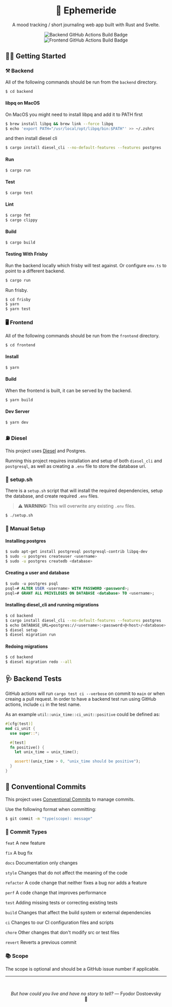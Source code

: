 <!-- should be kept up to date and the exact same as the project README.md -->

<h1 align="center">
  📆 Ephemeride
</h1>

<p align="center">
  A mood tracking / short journaling web app built with Rust and Svelte.
</p>

<p align="center">
  <img src="https://github.com/alexampersandria/ephemeride/actions/workflows/backend.yml/badge.svg" alt="Backend GitHub Actions Build Badge" />
  <img src="https://github.com/alexampersandria/ephemeride/actions/workflows/frontend.yml/badge.svg" alt="Frontend GitHub Actions Build Badge" />
</p>

## 👩‍💻 Getting Started

### ⚒️ Backend

All of the following commands should be run from the `backend` directory.

```bash
$ cd backend
```

#### libpq on MacOS

On MacOS you might need to install libpq and add it to PATH first

```bash
$ brew install libpq && brew link --force libpq
$ echo 'export PATH="/usr/local/opt/libpq/bin:$PATH"' >> ~/.zshrc
```

and then install diesel cli

```bash
$ cargo install diesel_cli --no-default-features --features postgres
```

#### Run

```bash
$ cargo run
```

#### Test

```bash
$ cargo test
```

#### Lint

```bash
$ cargo fmt
$ cargo clippy
```

#### Build

```bash
$ cargo build
```

#### Testing With Frisby

Run the backend locally which frisby will test against. Or configure `env.ts` to point to a different backend.

```bash
$ cargo run
```

Run frisby.

```bash
$ cd frisby
$ yarn
$ yarn test
```

### 🖥️ Frontend

All of the following commands should be run from the `frontend` directory.

```bash
$ cd frontend
```

#### Install

```bash
$ yarn
```

#### Build

When the frontend is built, it can be served by the backend.

```bash
$ yarn build
```

#### Dev Server

```bash
$ yarn dev
```

### ⛽ Diesel

This project uses [Diesel](https://diesel.rs/) and Postgres.

Running this project requires installation and setup of both `diesel_cli` and `postgresql`, as well as creating a `.env` file to store the database url.

### 🐚 setup.sh

There is a `setup.sh` script that will install the required dependencies, setup the database, and create required `.env` files.

> ⚠️ **WARNING:** This will overwrite any existing `.env` files.

```bash
$ ./setup.sh
```

### 📝 Manual Setup

#### Installing postgres

```bash
$ sudo apt-get install postgresql postgresql-contrib libpq-dev
$ sudo -u postgres createuser <username>
$ sudo -u postgres createdb <database>
```

#### Creating a user and database

```sql
$ sudo -u postgres psql
psql=# ALTER USER <username> WITH PASSWORD <password>;
psql=# GRANT ALL PRIVILEGES ON DATABASE <database> TO <username>;
```

#### Installing diesel_cli and running migrations

```bash
$ cd backend
$ cargo install diesel_cli --no-default-features --features postgres
$ echo DATABASE_URL=postgres://<username>:<password>@<host>/<database> > .env
$ diesel setup
$ diesel migration run
```

#### Redoing migrations

```bash
$ cd backend
$ diesel migration redo --all
```

## 🩺 Backend Tests

GitHub actions will run `cargo test ci --verbose` on commit to `main` or when creaing a pull request. In order to have a backend test run using GitHub actions, include `ci` in the test name.

As an example `util::unix_time::ci_unit::positive` could be defined as:

```rust
#[cfg(test)]
mod ci_unit {
  use super::*;

  #[test]
  fn positive() {
    let unix_time = unix_time();

    assert!(unix_time > 0, "unix_time should be positive");
  }
}
```

## 📂 Conventional Commits

This project uses [Conventional Commits](https://www.conventionalcommits.org/en/v1.0.0/) to manage commits.

Use the following format when committing:

```bash
$ git commit -m "type(scope): message"
```

### 📃 Commit Types

`feat` A new feature

`fix` A bug fix

`docs` Documentation only changes

`style` Changes that do not affect the meaning of the code

`refactor` A code change that neither fixes a bug nor adds a feature

`perf` A code change that improves performance

`test` Adding missing tests or correcting existing tests

`build` Changes that affect the build system or external dependencies

`ci` Changes to our CI configuration files and scripts

`chore` Other changes that don't modify src or test files

`revert` Reverts a previous commit

### 📚 Scope

The scope is optional and should be a GitHub issue number if applicable.

---

<br />

<p align="center"><i>But how could you live and have no story to tell?</i> — Fyodor Dostoevsky<br>🖤</p>

<br />
